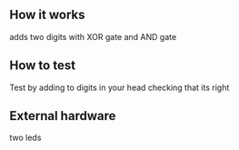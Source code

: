 <!---

This file is used to generate your project datasheet. Please fill in the information below and delete any unused
sections.

You can also include images in this folder and reference them in the markdown. Each image must be less than
512 kb in size, and the combined size of all images must be less than 1 MB.
-->

## How it works

adds two digits with XOR gate and AND gate
## How to test

Test by adding to digits in your head checking that its right
## External hardware

two leds
